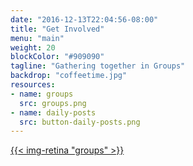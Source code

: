 ```yaml
---
date: "2016-12-13T22:04:56-08:00"
title: "Get Involved"
menu: "main"
weight: 20
blockColor: "#909090"
tagline: "Gathering together in Groups"
backdrop: "coffeetime.jpg"
resources:
- name: groups
  src: groups.png
- name: daily-posts
  src: button-daily-posts.png
---
```


<div class="page-buttons">
  <a href="groups/">{{< img-retina "groups" >}}</a>
</div>

